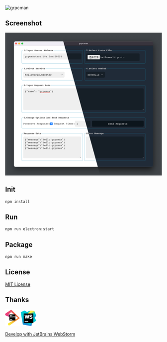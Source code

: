 ![grpcman](https://socialify.git.ci/grpcman/grpcman/image?description=1&forks=1&issues=1&language=1&owner=1&pattern=Circuit%20Board&pulls=1&stargazers=1&theme=Dark)

## Screenshot

![screenshot](./img/screenshot.png)

## Init

```bash
npm install
```

## Run

```bash
npm run electron:start
```

## Package

```bash
npm run make
```

## License

[MIT License](https://choosealicense.com/licenses/mit)

## Thanks

<img title="" src="./img/jetbrains.png" alt="jetbrains.png" width="50"><img title="" src="./img/webstorm.png" alt="webstorm.png" width="50">

[Develop with JetBrains WebStorm](https://www.jetbrains.com/?from=grpcman)
